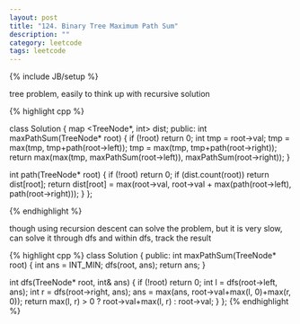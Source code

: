 ```yaml
---
layout: post
title: "124. Binary Tree Maximum Path Sum"
description: ""
category: leetcode
tags: leetcode
---
```

{% include JB/setup %}

tree problem, easily to think up with recursive solution

{% highlight cpp %}

class Solution {
  map <TreeNode*, int> dist;
public:
  int maxPathSum(TreeNode* root) {
    if (!root) return 0;
    int tmp = root->val;
    tmp = max(tmp, tmp+path(root->left));
    tmp = max(tmp, tmp+path(root->right));
    return max(max(tmp, maxPathSum(root->left)), maxPathSum(root->right));
  }

  int path(TreeNode* root) {
    if (!root) return 0;
    if (dist.count(root)) return dist[root];
    return dist[root] = max(root->val, root->val + max(path(root->left), path(root->right)));
  }
};

{% endhighlight %}

though using recursion descent can solve the problem, but it is very slow, 
can solve it through dfs and within dfs, track the result

{% highlight cpp %}
class Solution {
public:
  int maxPathSum(TreeNode* root) {
    int ans = INT_MIN;
    dfs(root, ans);
    return ans;
  }

  int dfs(TreeNode* root, int& ans) {
    if (!root) return 0;
    int l = dfs(root->left, ans);
    int r = dfs(root->right, ans);
    ans = max(ans, root->val+max(l, 0)+max(r, 0));
    return max(l, r) > 0 ? root->val+max(l, r) : root->val;
  }
};
{% endhighlight %}